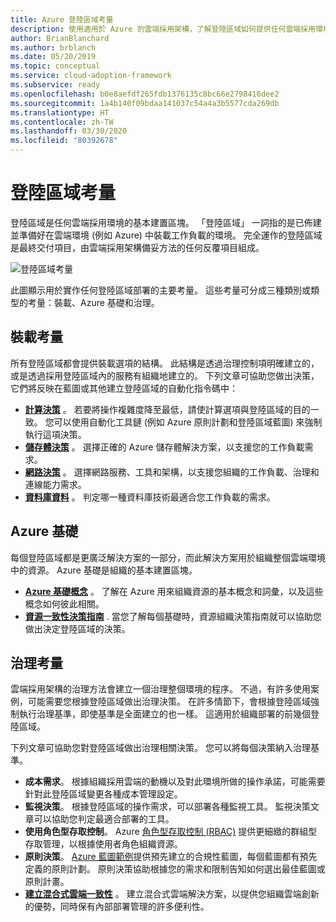 ```yaml
---
title: Azure 登陸區域考量
description: 使用適用於 Azure 的雲端採用架構，了解登陸區域如何提供任何雲端採用環境的基本建置區塊。
author: BrianBlanchard
ms.author: brblanch
ms.date: 05/20/2019
ms.topic: conceptual
ms.service: cloud-adoption-framework
ms.subservice: ready
ms.openlocfilehash: b0e8aefdf265fdb1376135c8bc66e2798416dee2
ms.sourcegitcommit: 1a4b140f09bdaa141037c54a4a3b5577cda269db
ms.translationtype: HT
ms.contentlocale: zh-TW
ms.lasthandoff: 03/30/2020
ms.locfileid: "80392678"
---
```

# <a name="landing-zone-considerations"></a>登陸區域考量

登陸區域是任何雲端採用環境的基本建置區塊。 「登陸區域」  一詞指的是已佈建並準備好在雲端環境 (例如 Azure) 中裝載工作負載的環境。 完全運作的登陸區域是最終交付項目，由雲端採用架構備妥方法的任何反覆項目組成。

![登陸區域考量](../../_images/ready/landing-zone-considerations.png)

此圖顯示用於實作任何登陸區域部署的主要考量。 這些考量可分成三種類別或類型的考量：裝載、Azure 基礎和治理。

## <a name="hosting-considerations"></a>裝載考量

所有登陸區域都會提供裝載選項的結構。 此結構是透過治理控制項明確建立的，或是透過採用登陸區域內的服務有組織地建立的。 下列文章可協助您做出決策，它們將反映在藍圖或其他建立登陸區域的自動化指令碼中：

- **[計算決策](./compute-options.md)** 。 若要將操作複雜度降至最低，請使計算選項與登陸區域的目的一致。 您可以使用自動化工具鏈 (例如 Azure 原則計劃和登陸區域藍圖) 來強制執行這項決策。
- **[儲存體決策](./storage-options.md)** 。 選擇正確的 Azure 儲存體解決方案，以支援您的工作負載需求。
- **[網路決策](./networking-options.md)** 。 選擇網路服務、工具和架構，以支援您組織的工作負載、治理和連線能力需求。
- **[資料庫資料](./data-options.md)** 。 判定哪一種資料庫技術最適合您工作負載的需求。

## <a name="azure-fundamentals"></a>Azure 基礎

每個登陸區域都是更廣泛解決方案的一部分，而此解決方案用於組織整個雲端環境中的資源。 Azure 基礎是組織的基本建置區塊。

- **[Azure 基礎概念](./fundamental-concepts.md)** 。 了解在 Azure 用來組織資源的基本概念和詞彙，以及這些概念如何彼此相關。
- **[資源一致性決策指南](../../decision-guides/resource-consistency/index.md)** . 當您了解每個基礎時，資源組織決策指南就可以協助您做出決定登陸區域的決策。

## <a name="governance-considerations"></a>治理考量

雲端採用架構的治理方法會建立一個治理整個環境的程序。 不過，有許多使用案例，可能需要您根據登陸區域做出治理決策。 在許多情節下，會根據登陸區域強制執行治理基準，即使基準是全面建立的也一樣。 這適用於組織部署的前幾個登陸區域。

下列文章可協助您對登陸區域做出治理相關決策。 您可以將每個決策納入治理基準。

- **成本需求**。 根據組織採用雲端的動機以及對此環境所做的操作承諾，可能需要針對此登陸區域變更各種成本管理設定。
- **監視決策**。 根據登陸區域的操作需求，可以部署各種監視工具。 監視決策文章可以協助您判定最適合部署的工具。
- **使用角色型存取控制**。 Azure [角色型存取控制 (RBAC)](../considerations/roles.md) 提供更細緻的群組型存取管理，以根據使用者角色組織資源。
- **原則決策**。 [Azure 藍圖範例](https://docs.microsoft.com/azure/governance/blueprints/samples)提供預先建立的合規性藍圖，每個藍圖都有預先定義的原則計劃。 原則決策協助根據您的需求和限制告知如何選出最佳藍圖或原則計畫。
- **[建立混合式雲端一致性](./hybrid-consistency.md)** 。 建立混合式雲端解決方案，以提供您組織雲端創新的優勢，同時保有內部部署管理的許多便利性。
